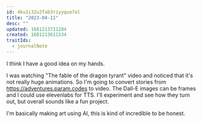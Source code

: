 ```yaml
---
id: 4ku1i32u2fab3riyyquo7ol
title: "2023-04-11"
desc: ""
updated: 1681213711284
created: 1681213611534
traitIds:
  - journalNote
---
```


I think I have a good idea on my hands.

I was watching "The fable of the dragon tyrant" video and noticed that
it's not really huge animations. So I'm going to convert stories
from https://adventures.param.codes to video. The Dall-E images
can be frames and I could use elevenlabs for TTS. I'll
experiment and see how they turn out, but overall sounds like a fun
project.

I'm basically making art using AI, this is kind of incredible to be
honest.
